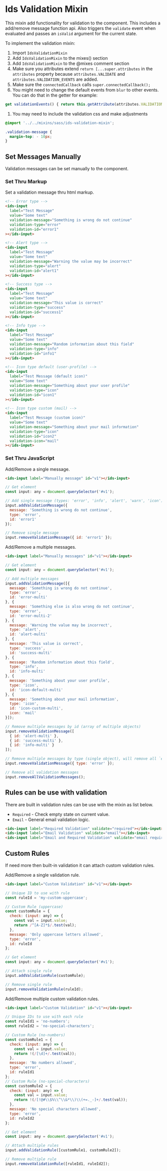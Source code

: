 # Ids Validation Mixin

This mixin add functionality for validation to the component. This includes a add/remove message function api.  Also triggers the `validate` event when evaluated and passes an `isValid` argument for the current state.

To implement the validation mixin:

1. Import `IdsValidationMixin`
1. Add `IdsValidationMixin` to the mixes() section
1. Add `IdsValidationMixin` to the @mixes comment section
1. Make sure you attributes extend `return [...super.attributes` in the `attributes` property because `attributes.VALIDATE` and `attributes.VALIDATION_EVENTS` are added.
1. Make sure the `connectedCallback` calls `super.connectedCallback();`
1. You might need to change the default events from `blur` to other events. You can do that in the getter for example:

```js
get validationEvents() { return this.getAttribute(attributes.VALIDATION_EVENTS) || 'change'; }
```

1. You may need to include the validation css and make adjustments

```scss
@import '../../mixins/sass/ids-validation-mixin';

.validation-message {
  margin-top: - 10px;
}
```

## Set Messages Manually

Validation messages can be set manually to the component.

### Set Thru Markup

Set a validation message thru html markup.

```html
<!-- Error type -->
<ids-input
  label="Test Message"
  value="Some text"
  validation-message="Something is wrong do not continue"
  validation-type="error"
  validation-id="error1"
></ids-input>

<!-- Alert type -->
<ids-input
  label="Test Message"
  value="Some text"
  validation-message="Warning the value may be incorrect"
  validation-type="alert"
  validation-id="alert1"
></ids-input>

<!-- Success type -->
<ids-input
  label="Test Message"
  value="Some text"
  validation-message="This value is correct"
  validation-type="success"
  validation-id="success1"
></ids-input>

<!-- Info type -->
<ids-input
  label="Test Message"
  value="Some text"
  validation-message="Random information about this field"
  validation-type="info"
  validation-id="info1"
></ids-input>

<!-- Icon type default (user-profile) -->
<ids-input
  label="Test Message (default icon)"
  value="Some text"
  validation-message="Something about your user profile"
  validation-type="icon"
  validation-id="icon1"
></ids-input>

<!-- Icon type custom (mail) -->
<ids-input
  label="Test Message (custom icon)"
  value="Some text"
  validation-message="Something about your mail information"
  validation-type="icon"
  validation-id="icon2"
  validation-icon="mail"
></ids-input>
```
### Set Thru JavaScript

Add/Remove a single message.

```html
<ids-input label="Manually message" id="v1"></ids-input>
```

```js
// Get element
const input: any = document.querySelector('#v1');

// Add single message (types: 'error', 'info', 'alert', 'warn', 'icon')
input.addValidationMessage({
  message: 'Something is wrong do not continue',
  type: 'error',
  id: 'error1'
});

// Remove single message
input.removeValidationMessage({ id: 'error1' });
```

Add/Remove a multiple messages.

```html
<ids-input label="Manually messages" id="v1"></ids-input>
```

```js
// Get element
const input: any = document.querySelector('#v1');

// Add multiple messages
input.addValidationMessage([{
  message: 'Something is wrong do not continue',
  type: 'error',
  id: 'error-multi'
}, {
  message: 'Something else is also wrong do not continue',
  type: 'error',
  id: 'error-multi-2'
}, {
  message: 'Warning the value may be incorrect',
  type: 'alert',
  id: 'alert-multi'
}, {
  message: 'This value is correct',
  type: 'success',
  id: 'success-multi'
}, {
  message: 'Random information about this field',
  type: 'info',
  id: 'info-multi'
}, {
  message: 'Something about your user profile',
  type: 'icon',
  id: 'icon-default-multi'
}, {
  message: 'Something about your mail information',
  type: 'icon',
  id: 'icon-custom-multi',
  icon: 'mail'
}]);

// Remove multiple messages by id (array of multiple objects)
input.removeValidationMessage([
  { id: 'alert-multi' },
  { id: 'success-multi' },
  { id: 'info-multi' }
]);

// Remove multiple messages by type (single object), will remove all `error` type
input.removeValidationMessage({ type: 'error' });

// Remove all validation messages
input.removeAllValidationMessages();
```

## Rules can be use with validation

There are built in validation rules can be use with the mixin as list below.

- `Required` - Check empty state on current value.
- `Email` - General email validation logic.

```html
<ids-input label="Required Validation" validate="required"></ids-input>
<ids-input label="Email Validation" validate="email"></ids-input>
<ids-input label="Email and Required Validation" validate="email required"></ids-input>
```

## Custom Rules

If need more then built-in validation it can attach custom validation rules.

Add/Remove a single validation rule.

```html
<ids-input label="Custom Validation" id="v1"></ids-input>
```

```js
// Unique ID to use with rule
const ruleId = 'my-custom-uppercase';

// Custom Rule (uppercase)
const customRule = {
  check: (input: any) => {
    const val = input.value;
    return /^[A-Z]*$/.test(val);
  },
  message: 'Only uppercase letters allowed',
  type: 'error',
  id: ruleId
};

// Get element
const input: any = document.querySelector('#v1');

// Attach single rule
input.addValidationRule(customRule);

// Remove single rule
input.removeValidationRule(ruleId);
```

Add/Remove multiple custom validation rules.

```html
<ids-input label="Custom Validation" id="v1"></ids-input>
```

```js
// Unique IDs to use with each rule
const ruleId1 = 'no-numbers';
const ruleId2 = 'no-special-characters';

// Custom Rule (no-numbers)
const customRule1 = {
  check: (input: any) => {
    const val = input.value;
    return !(/[\d]+/.test(val));
  },
  message: 'No numbers allowed',
  type: 'error',
  id: ruleId1
};
// Custom Rule (no-special-characters)
const customRule2 = {
  check: (input: any) => {
    const val = input.value;
    return !(/[!@#\\$%\\^\\&*\\)\\(+=._-]+/.test(val));
  },
  message: 'No special characters allowed',
  type: 'error',
  id: ruleId2
};

// Get element
const input: any = document.querySelector('#v1');

// Attach multiple rules
input.addValidationRule([customRule1, customRule2]);

// Remove multiple rule
input.removeValidationRule([ruleId1, ruleId2]);
```
